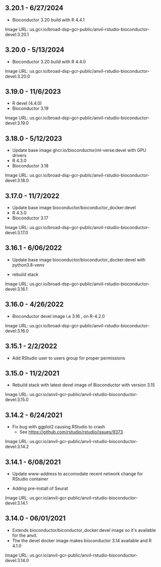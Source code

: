 ## 3.20.1 - 6/27/2024

- Bioconductor 3.20 build with R 4.4.1

Image URL: us.gcr.io/broad-dsp-gcr-public/anvil-rstudio-bioconductor-devel:3.20.1

## 3.20.0 - 5/13/2024

- Bioconductor 3.20 build with R 4.4.0

Image URL: us.gcr.io/broad-dsp-gcr-public/anvil-rstudio-bioconductor-devel:3.20.0

## 3.19.0 - 11/6/2023

- R devel (4.4.0)
- Bioconductor 3.19

Image URL: us.gcr.io/broad-dsp-gcr-public/anvil-rstudio-bioconductor-devel:3.19.0

## 3.18.0 - 5/12/2023

- Update base image ghcr.io/bioconductor/ml-verse:devel with GPU drivers
- R 4.3.0
- Bioconductor 3.18

Image URL: us.gcr.io/broad-dsp-gcr-public/anvil-rstudio-bioconductor-devel:3.18.0

## 3.17.0 - 11/7/2022

- Update base image bioconductor/bioconductor_docker:devel
- R 4.3.0
- Bioconductor 3.17

Image URL: us.gcr.io/broad-dsp-gcr-public/anvil-rstudio-bioconductor-devel:3.17.0

## 3.16.1 - 6/06/2022

- Update base image bioconductor/bioconductor_docker:devel with python3.8-venv

- rebuild stack

Image URL: us.gcr.io/broad-dsp-gcr-public/anvil-rstudio-bioconductor-devel:3.16.1

## 3.16.0 - 4/26/2022

- Bioconductor devel image i.e 3.16 , on R-4.2.0

Image URL: us.gcr.io/broad-dsp-gcr-public/anvil-rstudio-bioconductor-devel:3.16.0

## 3.15.1 - 2/2/2022

- Add RStudio user to users group for proper permissions

## 3.15.0 - 11/2/2021

- Rebuild stack with latest devel image of Bioconductor with version 3.15

Image URL: us.gcr.io/anvil-gcr-public/anvil-rstudio-bioconductor-devel:3.15.0

## 3.14.2 - 6/24/2021

- Fix bug with ggplot2 causing RStudio to crash
   - See https://github.com/rstudio/rstudio/issues/9373

Image URL: us.gcr.io/anvil-gcr-public/anvil-rstudio-bioconductor-devel:3.14.2

## 3.14.1 - 6/08/2021

- Update www-address to accomodate recent network change for RStudio container

- Adding pre-install of Seurat

Image URL: us.gcr.io/anvil-gcr-public/anvil-rstudio-bioconductor-devel:3.14.1

## 3.14.0 - 06/01/2021

- Extends bioconductor/biconductor_docker:devel image so it's available for the anvil.
- The the devel docker image makes bioconductor 3.14 available and R 4.1.0

Image URL: us.gcr.io/anvil-gcr-public/anvil-rstudio-bioconductor-devel:3.14.0
